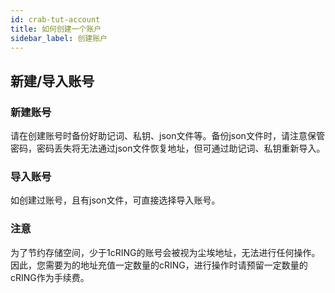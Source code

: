 ```yaml
---
id: crab-tut-account
title: 如何创建一个账户
sidebar_label: 创建账户
---
```


## 新建/导入账号

### 新建账号
请在创建账号时备份好助记词、私钥、json文件等。备份json文件时，请注意保管密码，密码丢失将无法通过json文件恢复地址，但可通过助记词、私钥重新导入。

### 导入账号
如创建过账号，且有json文件，可直接选择导入账号。

### 注意
为了节约存储空间，少于1cRING的账号会被视为尘埃地址，无法进行任何操作。因此，您需要为的地址充值一定数量的cRING，进行操作时请预留一定数量的cRING作为手续费。
